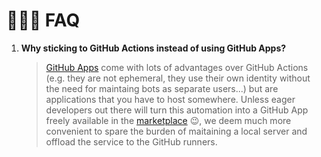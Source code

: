 🙋🏻‍♂️ FAQ
=======

1. **Why sticking to GitHub Actions instead of using GitHub Apps?**

    >[GitHub Apps][1] come with lots of advantages over GitHub Actions (e.g. they are not ephemeral, they use their own
    identity without the need for maintaing bots as separate users...) but are applications that you have to host
    somewhere. Unless eager developers out there will turn this automation into a GitHub App freely available in the
    [marketplace][2] 😉, we deem much more convenient to spare the burden of maitaining a local server and offload
    the service to the GitHub runners.

[1]: https://docs.github.com/en/developers/apps/about-apps
[2]: https://github.com/marketplace?type=apps
